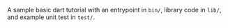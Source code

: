 A sample basic dart tutorial with an entrypoint in `bin/`, library code
in `lib/`, and example unit test in `test/`.
